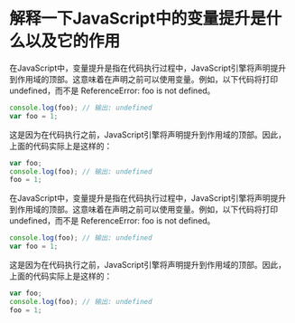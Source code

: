 # 解释一下JavaScript中的变量提升是什么以及它的作用

在JavaScript中，变量提升是指在代码执行过程中，JavaScript引擎将声明提升到作用域的顶部。这意味着在声明之前可以使用变量。例如，以下代码将打印 undefined，而不是 ReferenceError: foo is not defined。
```js
console.log(foo); // 输出: undefined
var foo = 1;
```
这是因为在代码执行之前，JavaScript引擎将声明提升到作用域的顶部。因此，上面的代码实际上是这样的：
```js
var foo;
console.log(foo); // 输出: undefined
foo = 1;
```
在JavaScript中，变量提升是指在代码执行过程中，JavaScript引擎将声明提升到作用域的顶部。这意味着在声明之前可以使用变量。例如，以下代码将打印 undefined，而不是 ReferenceError: foo is not defined。
```js
console.log(foo); // 输出: undefined
var foo = 1;
```
这是因为在代码执行之前，JavaScript引擎将声明提升到作用域的顶部。因此，上面的代码实际上是这样的：
```js
var foo;
console.log(foo); // 输出: undefined
foo = 1;
```


